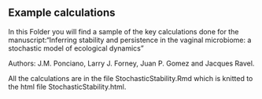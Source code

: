 
<!-- README.md is generated from README.Rmd. Please edit that file -->

## Example calculations

In this Folder you will find a sample of the key calculations done for
the manuscript:“Inferring stability and persistence in the vaginal
microbiome: a stochastic model of ecological dynamics”

Authors: J.M. Ponciano, Larry J. Forney, Juan P. Gomez and Jacques
Ravel.

All the calculations are in the file StochasticStability.Rmd which is
knitted to the html file StochasticStability.html.
